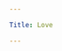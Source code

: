 ```yaml
---

Title: Love

---
```


<VocabWord translation_en="I love you" />
<VocabWord translation_en="Would you like to dance with me?" />
<VocabWord translation_en="Do you come here often?" />
<VocabWord translation_en="You are beautiful" />
<VocabWord translation_en="You are handsome" />
<VocabWord translation_en="Do you like [activity]" />
<VocabWord translation_en="Where are you?" />
<VocabWord translation_en="I'm angry" />
<VocabWord translation_en="I'm sad" />
<VocabWord translation_en="I miss you" />
